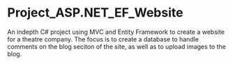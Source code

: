 # Project_ASP.NET_EF_Website
 An indepth C# project using MVC and Entity Framework to create a website for a theatre company. The focus is to create a database to handle comments on the blog seciton of the site, as well as to upload images to the blog.
